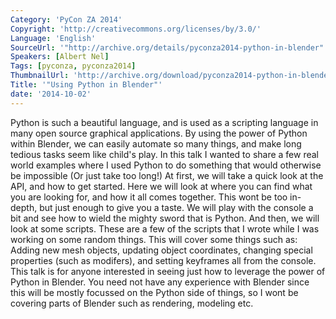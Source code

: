 ```yaml
---
Category: 'PyCon ZA 2014'
Copyright: 'http://creativecommons.org/licenses/by/3.0/'
Language: 'English'
SourceUrl: '"http://archive.org/details/pyconza2014-python-in-blender"'
Speakers: [Albert Nel]
Tags: [pyconza, pyconza2014]
ThumbnailUrl: 'http://archive.org/download/pyconza2014-python-in-blender/pyconza2014-python-in-blender.thumbs/5%20a%20Using%20Python%20in%20Blender-_000450.jpg'
Title: '"Using Python in Blender"'
date: '2014-10-02'
---
```

Python is such a beautiful language, and is used as a scripting language in many open source graphical applications. By using the power of Python within Blender, we can easily automate so many things, and make long tedious tasks seem like child's play.
In this talk I wanted to share a few real world examples where I used Python to do something that would otherwise be impossible (Or just take too long!)
At first, we will take a quick look at the API, and how to get started. Here we will look at where you can find what you are looking for, and how it all comes together. This wont be too in-depth, but just enough to give you a taste. We will play with the console a bit and see how to wield the mighty sword that is Python.
And then, we will look at some scripts. These are a few of the scripts that I wrote while I was working on some random things. This will cover some things such as: Adding new mesh objects, updating object coordinates, changing special properties (such as modifers), and setting keyframes all from the console.
This talk is for anyone interested in seeing just how to leverage the power of Python in Blender. You need not have any experience with Blender since this will be mostly focussed on the Python side of things, so I wont be covering parts of Blender such as rendering, modeling etc.